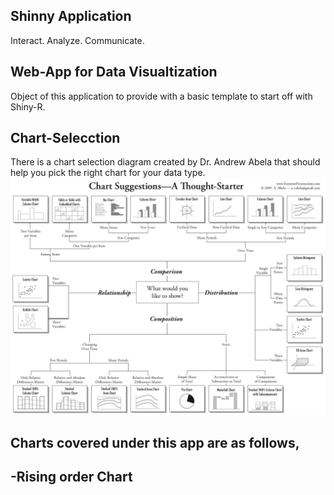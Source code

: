 ## Shinny Application 
Interact. Analyze. Communicate.

## Web-App for Data Visualtization
Object of this application to provide with a basic template to start off with Shiny-R.


## Chart-Selecction
There is a chart selection diagram created by Dr. Andrew Abela that should help you pick the right chart for your data type. 
![alt text](https://github.com/thiwankajayasiri/ShinyApp-1/blob/master/chart-selection-diagram.png)

## Charts covered under this app are as follows,

-Rising order Chart 
-
